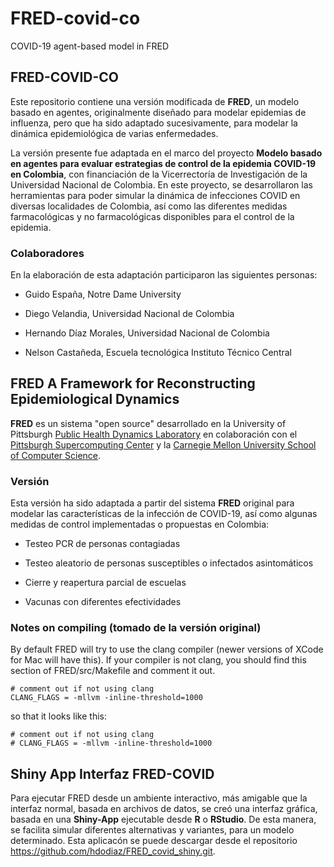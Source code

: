 # FRED-covid-co
COVID-19 agent-based model in FRED 

## **FRED-COVID-CO**

Este repositorio contiene una versión modificada de **FRED**, un modelo basado en agentes, originalmente diseñado para modelar epidemias de influenza, pero que ha sido adaptado sucesivamente, para modelar la dinámica epidemiológica de varias enfermedades.

La versión presente fue adaptada en el marco del proyecto **Modelo basado en agentes para evaluar estrategias de control de la epidemia COVID-19 en Colombia**, con financiación de la Vicerrectoría de Investigación de la Universidad Nacional de Colombia. En este proyecto, se desarrollaron las herramientas para poder simular la dinámica de infecciones COVID en diversas localidades de Colombia, así como las diferentes medidas farmacológicas y no farmacológicas disponibles para el control de la epidemia.

### Colaboradores

En la elaboración de esta adaptación participaron las siguientes personas:

- Guido España, Notre Dame University 

- Diego Velandia, Universidad Nacional de Colombia

- Hernando Díaz Morales, Universidad Nacional de Colombia

- Nelson Castañeda, Escuela tecnológica Instituto Técnico Central

## FRED A Framework for Reconstructing Epidemiological Dynamics
 **FRED** es un sistema "open source" desarrollado en la  University of Pittsburgh [Public Health Dynamics Laboratory](http://www.phdl.pitt.edu "PHDL website") en colaboración con el [Pittsburgh Supercomputing Center](http://www.psc.edu "PSC website") y la [Carnegie Mellon University School of Computer Science](http://www.cs.cmu.edu "CMU CS website"). 

### Versión
Esta versión ha sido adaptada a partir del sistema **FRED** original para modelar las características de la infección de COVID-19, así como algunas medidas de control implementadas o propuestas en Colombia:

- Testeo PCR de personas contagiadas

- Testeo aleatorio de personas susceptibles o infectados asintomáticos

- Cierre y reapertura parcial de escuelas

- Vacunas con diferentes efectividades


### Notes on compiling (tomado de la versión original)
By default FRED will try to use the clang compiler (newer versions of XCode for Mac will have this). If your compiler is not clang, you should find this section of FRED/src/Makefile and comment it out.

```
# comment out if not using clang
CLANG_FLAGS = -mllvm -inline-threshold=1000
```

so that it looks like this:

```
# comment out if not using clang
# CLANG_FLAGS = -mllvm -inline-threshold=1000
```


## Shiny App Interfaz FRED-COVID

Para ejecutar FRED desde un ambiente interactivo, más amigable que la interfaz normal, basada en archivos de datos,  se creó una interfaz gráfica, basada en una **Shiny-App** ejecutable desde **R** o **RStudio**. De esta manera, se facilita simular diferentes alternativas  y variantes, para un modelo determinado. Esta aplicacón se puede descargar desde el repositorio <https://github.com/hdodiaz/FRED_covid_shiny.git>.

